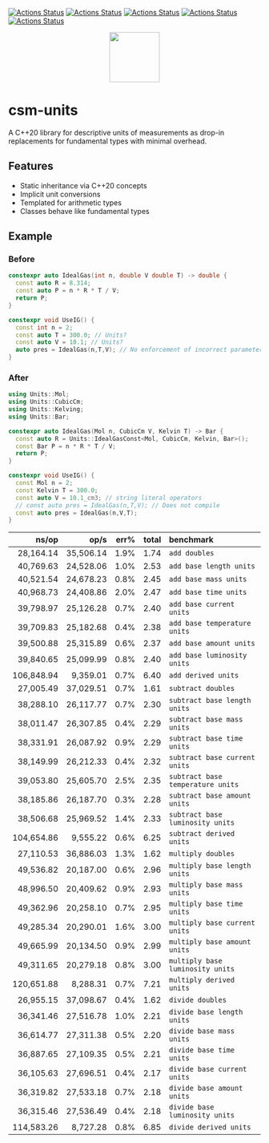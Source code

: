 [![Actions Status](https://github.com/sddale/csm-units/workflows/MacOS/badge.svg)](https://github.com/sddale/csm-units/actions)
[![Actions Status](https://github.com/sddale/csm-units/workflows/Windows/badge.svg)](https://github.com/sddale/csm-units/actions)
[![Actions Status](https://github.com/sddale/csm-units/workflows/Ubuntu/badge.svg)](https://github.com/sddale/csm-units/actions)
[![Actions Status](https://github.com/sddale/csm-units/workflows/Style/badge.svg)](https://github.com/sddale/csm-units/actions)
[![Actions Status](https://github.com/sddale/csm-units/workflows/Install/badge.svg)](https://github.com/sddale/csm-units/actions)
<!-- [![codecov](https://codecov.io/gh/sddale/csm-units/branch/master/graph/badge.svg)](https://codecov.io/gh/sddale/csm-units) -->

<p align="center">
  <img src="https://www.mines.edu/wp-content/uploads/assets/logo_eee_rev_4c_r.png" height="100" width="auto" />
</p>

# csm-units

A C++20 library for descriptive units of measurements as drop-in replacements for fundamental types with minimal overhead.

## Features

- Static inheritance via C++20 concepts
- Implicit unit conversions
- Templated for arithmetic types
- Classes behave like fundamental types

## Example

### Before

```cpp
constexpr auto IdealGas(int n, double V double T) -> double {
  const auto R = 8.314;
  const auto P = n * R * T / V;
  return P;
}

constexpr void UseIG() {
  const int n = 2;
  const auto T = 300.0; // Units?
  const auto V = 10.1; // Units?
  auto pres = IdealGas(n,T,V); // No enforcement of incorrect parameter order
}
```

### After
```cpp
using Units::Mol;
using Units::CubicCm;
using Units::Kelving;
using Units::Bar;

constexpr auto IdealGas(Mol n, CubicCm V, Kelvin T) -> Bar {
  const auto R = Units::IdealGasConst<Mol, CubicCm, Kelvin, Bar>(); 
  const Bar P = n * R * T / V;
  return P;
}

constexpr void UseIG() {
  const Mol n = 2;
  const Kelvin T = 300.0; 
  const auto V = 10.1_cm3; // string literal operators 
  // const auto pres = IdealGas(n,T,V); // Does not compile
  const auto pres = IdealGas(n,V,T);
}
```

|               ns/op |                op/s |    err% |     total | benchmark
|--------------------:|--------------------:|--------:|----------:|:----------
|           28,164.14 |           35,506.14 |    1.9% |      1.74 | `add doubles`
|           40,769.63 |           24,528.06 |    1.0% |      2.53 | `add base length units`
|           40,521.54 |           24,678.23 |    0.8% |      2.45 | `add base mass units`
|           40,968.73 |           24,408.86 |    2.0% |      2.47 | `add base time units`
|           39,798.97 |           25,126.28 |    0.7% |      2.40 | `add base current units`
|           39,709.83 |           25,182.68 |    0.4% |      2.38 | `add base temperature units`
|           39,500.88 |           25,315.89 |    0.6% |      2.37 | `add base amount units`
|           39,840.65 |           25,099.99 |    0.8% |      2.40 | `add base luminosity units`
|          106,848.94 |            9,359.01 |    0.7% |      6.40 | `add derived units`
|           27,005.49 |           37,029.51 |    0.7% |      1.61 | `subtract doubles`
|           38,288.10 |           26,117.77 |    0.7% |      2.30 | `subtract base length units`
|           38,011.47 |           26,307.85 |    0.4% |      2.29 | `subtract base mass units`
|           38,331.91 |           26,087.92 |    0.9% |      2.29 | `subtract base time units`
|           38,149.99 |           26,212.33 |    0.4% |      2.32 | `subtract base current units`
|           39,053.80 |           25,605.70 |    2.5% |      2.35 | `subtract base temperature units`
|           38,185.86 |           26,187.70 |    0.3% |      2.28 | `subtract base amount units`
|           38,506.68 |           25,969.52 |    1.4% |      2.33 | `subtract base luminosity units`
|          104,654.86 |            9,555.22 |    0.6% |      6.25 | `subtract derived units`
|           27,110.53 |           36,886.03 |    1.3% |      1.62 | `multiply doubles`
|           49,536.82 |           20,187.00 |    0.6% |      2.96 | `multiply base length units`
|           48,996.50 |           20,409.62 |    0.9% |      2.93 | `multiply base mass units`
|           49,362.96 |           20,258.10 |    0.7% |      2.95 | `multiply base time units`
|           49,285.34 |           20,290.01 |    1.6% |      3.00 | `multiply base current units`
|           49,665.99 |           20,134.50 |    0.9% |      2.99 | `multiply base amount units`
|           49,311.65 |           20,279.18 |    0.8% |      3.00 | `multiply base luminosity units`
|          120,651.88 |            8,288.31 |    0.7% |      7.21 | `multiply derived units`
|           26,955.15 |           37,098.67 |    0.4% |      1.62 | `divide doubles`
|           36,341.46 |           27,516.78 |    1.0% |      2.21 | `divide base length units`
|           36,614.77 |           27,311.38 |    0.5% |      2.20 | `divide base mass units`
|           36,887.65 |           27,109.35 |    0.5% |      2.21 | `divide base time units`
|           36,105.63 |           27,696.51 |    0.4% |      2.17 | `divide base current units`
|           36,319.82 |           27,533.18 |    0.7% |      2.18 | `divide base amount units`
|           36,315.46 |           27,536.49 |    0.4% |      2.18 | `divide base luminosity units`
|          114,583.26 |            8,727.28 |    0.8% |      6.85 | `divide derived units`
